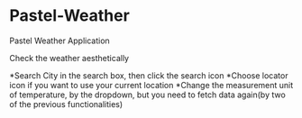 # Pastel-Weather
Pastel Weather Application

Check the weather aesthetically

*Search City in the search box, then click the search icon
*Choose locator icon if you want to use your current location
*Change the measurement unit of temperature, by the dropdown, but you need to fetch data again(by two of the previous functionalities)

